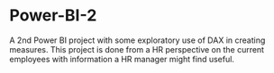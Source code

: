 # Power-BI-2
A 2nd Power BI project with some exploratory use of DAX in creating measures. This project is done from a HR perspective on the current employees with information a HR manager might find useful.
